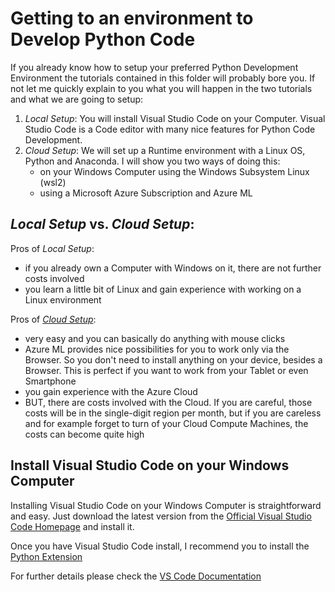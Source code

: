 # Getting to an environment to Develop Python Code
If you already know how to setup your preferred Python Development Environment the tutorials contained in this folder will probably bore you. If not let me quickly explain to you what you will happen in the two tutorials and what we are going to setup:

1. *Local Setup*: You will install Visual Studio Code on your Computer. Visual Studio Code is a Code editor with many nice features for Python Code Development. 
2. *Cloud Setup*: We will set up a Runtime environment with a Linux OS, Python and Anaconda. I will show you two ways of doing this:
    - on your Windows Computer using the Windows Subsystem Linux (wsl2)
    - using a Microsoft Azure Subscription and Azure ML

## *Local Setup* vs. *Cloud Setup*:

Pros of *Local Setup*:

* if you already own a Computer with Windows on it, there are not further costs involved
* you learn a little bit of Linux and gain experience with working on a Linux environment

Pros of [*Cloud Setup*](dev_setup/azure_ml):

* very easy and you can basically do anything with mouse clicks
* Azure ML provides nice possibilities for you to work only via the Browser. So you don't need to install anything on your device, besides a Browser. This is perfect if you want to work from your Tablet or even Smartphone
* you gain experience with the Azure Cloud
* BUT, there are costs involved with the Cloud. If you are careful, those costs will be in the single-digit region per month, but if you are careless and for example forget to turn of your Cloud Compute Machines, the costs can become quite high

## Install Visual Studio Code on your Windows Computer
Installing Visual Studio Code on your Windows Computer is straightforward and easy. Just download the latest version from the [Official Visual Studio Code Homepage](https://code.visualstudio.com/download) and install it.

Once you have Visual Studio Code install, I recommend you to install the [Python Extension](https://marketplace.visualstudio.com/items?itemName=ms-python.python)

For further details please check the [VS Code Documentation](https://code.visualstudio.com/)
